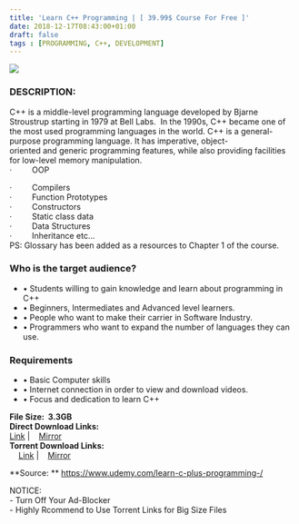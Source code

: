 ```yaml
---
title: 'Learn C++ Programming | [ 39.99$ Course For Free ]'
date: 2018-12-17T08:43:00+01:00
draft: false
tags : [PROGRAMMING, C++, DEVELOPMENT]
---
```


  

[![](https://2.bp.blogspot.com/-heHlbJjx2dM/XBdRvPmKF0I/AAAAAAAAAy4/-norCJPMChQhA_MbBQ6tAy88xqObqU8bgCEwYBhgL/s640/Learn-C-Programming-1.jpg)](https://2.bp.blogspot.com/-heHlbJjx2dM/XBdRvPmKF0I/AAAAAAAAAy4/-norCJPMChQhA_MbBQ6tAy88xqObqU8bgCEwYBhgL/s1600/Learn-C-Programming-1.jpg)

### DESCRIPTION:

C++ is a middle-level programming language developed by Bjarne Stroustrup starting in 1979 at Bell Labs.  In the 1990s, C++ became one of the most used programming languages in the world. C++ is a general-purpose programming language. It has imperative, object-oriented and generic programming features, while also providing facilities for low-level memory manipulation.  
·         OOP  

·         Compilers  
·         Function Prototypes  
·         Constructors  
·         Static class data  
·         Data Structures  
·         Inheritance etc…  
PS: Glossary has been added as a resources to Chapter 1 of the course.  
  

### Who is the target audience?

*   • Students willing to gain knowledge and learn about programming in C++
*   • Beginners, Intermediates and Advanced level learners.
*   • People who want to make their carrier in Software Industry.
*   • Programmers who want to expand the number of languages they can use.

### Requirements

  

*   • Basic Computer skills
*   • Internet connection in order to view and download videos.
*   • Focus and dedication to learn C++

**File Size:  3.3GB**  
**Direct Download Links:**  
 [Link](https://oko.sh/LearnClink1) |    [Mirror](https://oko.sh/LearnClink2)  
**Torrent Download Links:**  
    [Link](https://oko.sh/LearnCtorrent1) |    [Mirror](https://oko.sh/LearnCtorrent2)  

  
**Source: ** https://www.udemy.com/learn-c-plus-programming-/  
  
NOTICE:   
\- Turn Off Your Ad-Blocker   
\- Highly Rcommend to Use Torrent Links for Big Size Files